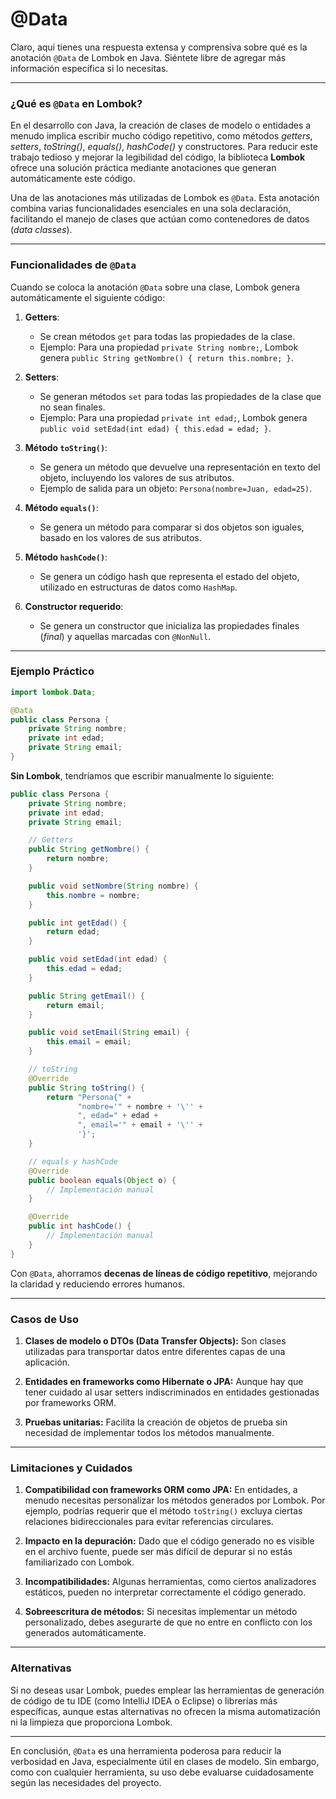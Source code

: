 # @Data

Claro, aquí tienes una respuesta extensa y comprensiva sobre qué es la anotación `@Data` de Lombok en Java. Siéntete libre de agregar más información específica si lo necesitas.

---

### ¿Qué es `@Data` en Lombok?

En el desarrollo con Java, la creación de clases de modelo o entidades a menudo implica escribir mucho código repetitivo, como métodos *getters*, *setters*, *toString()*, *equals()*, *hashCode()* y constructores. Para reducir este trabajo tedioso y mejorar la legibilidad del código, la biblioteca **Lombok** ofrece una solución práctica mediante anotaciones que generan automáticamente este código.

Una de las anotaciones más utilizadas de Lombok es `@Data`. Esta anotación combina varias funcionalidades esenciales en una sola declaración, facilitando el manejo de clases que actúan como contenedores de datos (*data classes*).

---

### Funcionalidades de `@Data`

Cuando se coloca la anotación `@Data` sobre una clase, Lombok genera automáticamente el siguiente código:

1. **Getters**:
   - Se crean métodos `get` para todas las propiedades de la clase.
   - Ejemplo: Para una propiedad `private String nombre;`, Lombok genera `public String getNombre() { return this.nombre; }`.

2. **Setters**:
   - Se generan métodos `set` para todas las propiedades de la clase que no sean finales.
   - Ejemplo: Para una propiedad `private int edad;`, Lombok genera `public void setEdad(int edad) { this.edad = edad; }`.

3. **Método `toString()`**:
   - Se genera un método que devuelve una representación en texto del objeto, incluyendo los valores de sus atributos.
   - Ejemplo de salida para un objeto: `Persona(nombre=Juan, edad=25)`.

4. **Método `equals()`**:
   - Se genera un método para comparar si dos objetos son iguales, basado en los valores de sus atributos.

5. **Método `hashCode()`**:
   - Se genera un código hash que representa el estado del objeto, utilizado en estructuras de datos como `HashMap`.

6. **Constructor requerido**:
   - Se genera un constructor que inicializa las propiedades finales (*final*) y aquellas marcadas con `@NonNull`.

---

### Ejemplo Práctico

```java
import lombok.Data;

@Data
public class Persona {
    private String nombre;
    private int edad;
    private String email;
}
```

**Sin Lombok**, tendríamos que escribir manualmente lo siguiente:

```java
public class Persona {
    private String nombre;
    private int edad;
    private String email;

    // Getters
    public String getNombre() {
        return nombre;
    }

    public void setNombre(String nombre) {
        this.nombre = nombre;
    }

    public int getEdad() {
        return edad;
    }

    public void setEdad(int edad) {
        this.edad = edad;
    }

    public String getEmail() {
        return email;
    }

    public void setEmail(String email) {
        this.email = email;
    }

    // toString
    @Override
    public String toString() {
        return "Persona{" +
               "nombre='" + nombre + '\'' +
               ", edad=" + edad +
               ", email='" + email + '\'' +
               '}';
    }

    // equals y hashCode
    @Override
    public boolean equals(Object o) {
        // Implementación manual
    }

    @Override
    public int hashCode() {
        // Implementación manual
    }
}
```

Con `@Data`, ahorramos **decenas de líneas de código repetitivo**, mejorando la claridad y reduciendo errores humanos.

---

### Casos de Uso

1. **Clases de modelo o DTOs (Data Transfer Objects):** 
   Son clases utilizadas para transportar datos entre diferentes capas de una aplicación.

2. **Entidades en frameworks como Hibernate o JPA:**
   Aunque hay que tener cuidado al usar setters indiscriminados en entidades gestionadas por frameworks ORM.

3. **Pruebas unitarias:** 
   Facilita la creación de objetos de prueba sin necesidad de implementar todos los métodos manualmente.

---

### Limitaciones y Cuidados

1. **Compatibilidad con frameworks ORM como JPA:**
   En entidades, a menudo necesitas personalizar los métodos generados por Lombok. Por ejemplo, podrías requerir que el método `toString()` excluya ciertas relaciones bidireccionales para evitar referencias circulares.

2. **Impacto en la depuración:**
   Dado que el código generado no es visible en el archivo fuente, puede ser más difícil de depurar si no estás familiarizado con Lombok.

3. **Incompatibilidades:**
   Algunas herramientas, como ciertos analizadores estáticos, pueden no interpretar correctamente el código generado.

4. **Sobreescritura de métodos:** 
   Si necesitas implementar un método personalizado, debes asegurarte de que no entre en conflicto con los generados automáticamente.

---

### Alternativas

Si no deseas usar Lombok, puedes emplear las herramientas de generación de código de tu IDE (como IntelliJ IDEA o Eclipse) o librerías más específicas, aunque estas alternativas no ofrecen la misma automatización ni la limpieza que proporciona Lombok.

---

En conclusión, `@Data` es una herramienta poderosa para reducir la verbosidad en Java, especialmente útil en clases de modelo. Sin embargo, como con cualquier herramienta, su uso debe evaluarse cuidadosamente según las necesidades del proyecto.